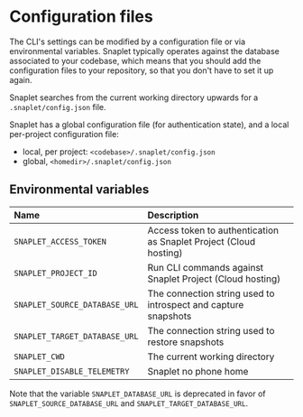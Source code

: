 # Configuration files

The CLI's settings can be modified by a configuration file or via environmental variables.
Snaplet typically operates against the database associated to your codebase, which means that you should add the configuration files to your repository, so that you don't have to set it up again.

Snaplet searches from the current working directory upwards for a `.snaplet/config.json` file.

Snaplet has a global configuration file (for authentication state), and a local per-project configuration file:
- local, per project: `<codebase>/.snaplet/config.json`
- global, `<homedir>/.snaplet/config.json`

## Environmental variables

| Name                          | Description                                                       |
| :---------------------------- | :---------------------------------------------------------------- |
| `SNAPLET_ACCESS_TOKEN`        | Access token to authentication as Snaplet Project (Cloud hosting) |
| `SNAPLET_PROJECT_ID`          | Run CLI commands against Snaplet Project (Cloud hosting)          |
| `SNAPLET_SOURCE_DATABASE_URL` | The connection string used to introspect and capture snapshots    |
| `SNAPLET_TARGET_DATABASE_URL` | The connection string used to restore snapshots                   |
| `SNAPLET_CWD`                 | The current working directory                                     |
| `SNAPLET_DISABLE_TELEMETRY`   | Snaplet no phone home                                             |

Note that the variable `SNAPLET_DATABASE_URL` is deprecated in favor of `SNAPLET_SOURCE_DATABASE_URL` and `SNAPLET_TARGET_DATABASE_URL`.

